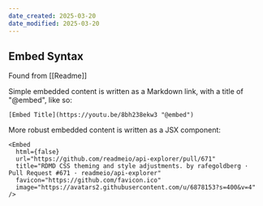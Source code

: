 ```yaml
---
date_created: 2025-03-20
date_modified: 2025-03-20
---
```



## Embed Syntax
Found from [[Readme]]

Simple embedded content is written as a Markdown link, with a title of "@embed", like so:

```
[Embed Title](https://youtu.be/8bh238ekw3 "@embed")
```

More robust embedded content is written as a JSX component:

```
<Embed
  html={false}
  url="https://github.com/readmeio/api-explorer/pull/671"
  title="RDMD CSS theming and style adjustments. by rafegoldberg · Pull Request #671 · readmeio/api-explorer"
  favicon="https://github.com/favicon.ico"
  image="https://avatars2.githubusercontent.com/u/6878153?s=400&v=4"
/>
```

##